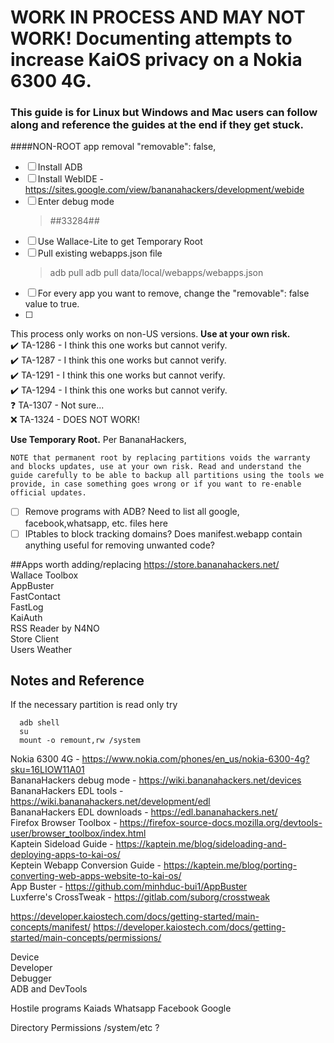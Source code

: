 # WORK IN PROCESS AND MAY NOT WORK! Documenting attempts to increase KaiOS privacy on a Nokia 6300 4G. <br />


### This guide is for Linux but Windows and Mac users can follow along and reference the guides at the end if they get stuck. <br />

####NON-ROOT app removal
"removable": false,
- [ ] Install ADB
- [ ] Install WebIDE - https://sites.google.com/view/bananahackers/development/webide
- [ ] Enter debug mode
    >*#*#33284#*#*
- [ ] Use Wallace-Lite to get Temporary Root
- [ ] Pull existing webapps.json file
    >adb pull adb pull data/local/webapps/webapps.json
- [ ] For every app you want to remove, change the "removable": false value to true.
- [ ] 





This process only works on non-US versions. **Use at your own risk.** <br />
:heavy_check_mark: TA-1286 - I think this one works but cannot verify. <br />
:heavy_check_mark: TA-1287 - I think this one works but cannot verify. <br />
:heavy_check_mark: TA-1291 - I think this one works but cannot verify. <br />
:heavy_check_mark: TA-1294 - I think this one works but cannot verify. <br />
:question: TA-1307 - Not sure... <br />
:x: TA-1324 - DOES NOT WORK! <br />
















 **Use Temporary Root.** Per BananaHackers,
 ```
 NOTE that permanent root by replacing partitions voids the warranty and blocks updates, use at your own risk. Read and understand the guide carefully to be able to backup all partitions using the tools we provide, in case something goes wrong or if you want to re-enable official updates.
```



- [ ] Remove programs with ADB?
    Need to list all google, facebook,whatsapp, etc. files here
- [ ] IPtables to block tracking domains?
Does manifest.webapp contain anything useful for removing unwanted code?

##Apps worth adding/replacing https://store.bananahackers.net/ <br />
Wallace Toolbox <br />
AppBuster <br />
FastContact <br />
FastLog <br />
KaiAuth <br />
RSS Reader by N4NO <br />
Store Client <br />
Users Weather <br />



## Notes and Reference


If the necessary partition is read only try
```
  adb shell
  su
  mount -o remount,rw /system
```

Nokia 6300 4G - https://www.nokia.com/phones/en_us/nokia-6300-4g?sku=16LIOW11A01 <br />
BananaHackers debug mode - https://wiki.bananahackers.net/devices <br />
BananaHackers EDL tools - https://wiki.bananahackers.net/development/edl <br />
BananaHackers EDL downloads - https://edl.bananahackers.net/ <br />
Firefox Browser Toolbox - https://firefox-source-docs.mozilla.org/devtools-user/browser_toolbox/index.html <br />
Kaptein Sideload Guide - https://kaptein.me/blog/sideloading-and-deploying-apps-to-kai-os/ <br />
Keptein Webapp Conversion Guide - https://kaptein.me/blog/porting-converting-web-apps-website-to-kai-os/ <br />
App Buster - https://github.com/minhduc-bui1/AppBuster <br />
Luxferre's CrossTweak - https://gitlab.com/suborg/crosstweak <br />

https://developer.kaiostech.com/docs/getting-started/main-concepts/manifest/
https://developer.kaiostech.com/docs/getting-started/main-concepts/permissions/


Device <br />
    Developer <br />
        Debugger <br />
            ADB and DevTools <br /> 

Hostile programs
Kaiads
Whatsapp
Facebook
Google

Directory           Permissions
/system/etc         ?


